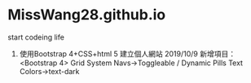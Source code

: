 # MissWang28.github.io
start codeing life

1) 使用Bootstrap 4+CSS+html 5 建立個人網站
    2019/10/9 新增項目：
     <Bootstrap 4>
        Grid System
        Navs→Toggleable / Dynamic Pills
        Text Colors→text-dark
     <CSS>
